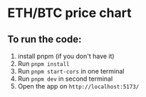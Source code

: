 # ETH/BTC price chart

## To run the code:

1. install pnpm (if you don't have it)
2. Run `pnpm install`
3. Run `pnpm start-cors` in one terminal
4. Run `pnpm dev` in second terminal
5. Open the app on `http://localhost:5173/`
